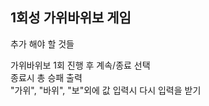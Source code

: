 1회성 가위바위보 게임
------------------------------
추가 해야 할 것들

가위바위보 1회 진행 후 계속/종료 선택<br>
종료시 총 승패 출력<br>
"가위", "바위", "보"외에 값 입력시 다시 입력을 받기<br>
